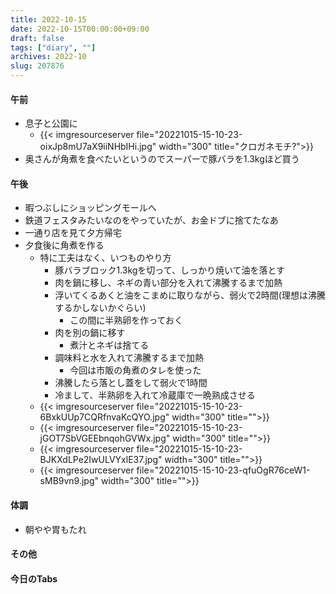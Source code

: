 ```yaml
---
title: 2022-10-15
date: 2022-10-15T00:00:00+09:00
draft: false
tags: ["diary", ""]
archives: 2022-10
slug: 207876
---
```

#### 午前
- 息子と公園に
  - {{< imgresourceserver file="20221015-15-10-23-oixJp8mU7aX9iiNHbIHi.jpg" width="300" title="クロガネモチ?">}}
- 奥さんが角煮を食べたいというのでスーパーで豚バラを1.3kgほど買う
#### 午後
- 暇つぶしにショッピングモールへ
- 鉄道フェスタみたいなのをやっていたが、お金ドブに捨てたなあ
- 一通り店を見て夕方帰宅
- 夕食後に角煮を作る
  - 特に工夫はなく、いつものやり方
    - 豚バラブロック1.3kgを切って、しっかり焼いて油を落とす
    - 肉を鍋に移し、ネギの青い部分を入れて沸騰するまで加熱
    - 浮いてくるあくと油をこまめに取りながら、弱火で2時間(理想は沸騰するかしないかぐらい)
      - この間に半熟卵を作っておく
    - 肉を別の鍋に移す
      - 煮汁とネギは捨てる
    - 調味料と水を入れて沸騰するまで加熱
      - 今回は市販の角煮のタレを使った
    - 沸騰したら落とし蓋をして弱火で1時間
    - 冷まして、半熟卵を入れて冷蔵庫で一晩熟成させる
  - {{< imgresourceserver file="20221015-15-10-23-6BxkUUp7CQRfnvaKcQYO.jpg" width="300" title="">}}
  - {{< imgresourceserver file="20221015-15-10-23-jGOT7SbVGEEbnqohGVWx.jpg" width="300" title="">}}
  - {{< imgresourceserver file="20221015-15-10-23-BJKXdLPe2IwULVYxlE37.jpg" width="300" title="">}}
  - {{< imgresourceserver file="20221015-15-10-23-qfuOgR76ceW1-sMB9vn9.jpg" width="300" title="">}}
#### 体調
- 朝やや胃もたれ
#### その他
#### 今日のTabs